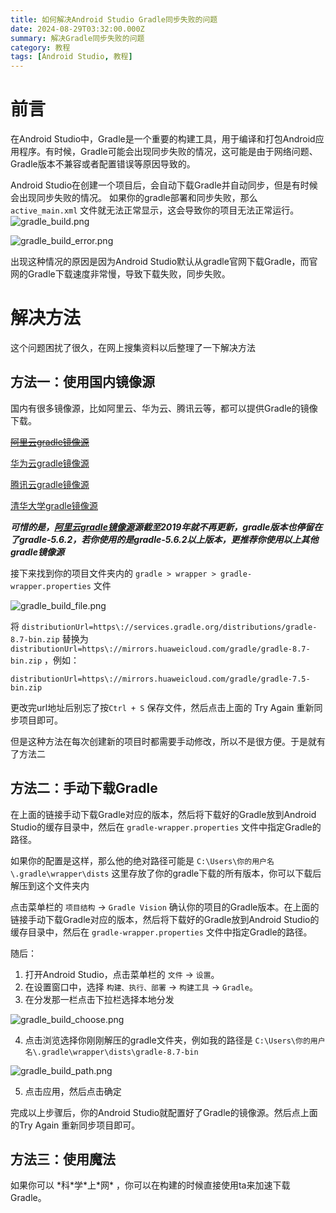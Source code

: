 ```yaml
---
title: 如何解决Android Studio Gradle同步失败的问题
date: 2024-08-29T03:32:00.000Z
summary: 解决Gradle同步失败的问题
category: 教程
tags: [Android Studio, 教程]
---
```


# 前言

在Android Studio中，Gradle是一个重要的构建工具，用于编译和打包Android应用程序。有时候，Gradle可能会出现同步失败的情况，这可能是由于网络问题、Gradle版本不兼容或者配置错误等原因导致的。

Android Studio在创建一个项目后，会自动下载Gradle并自动同步，但是有时候会出现同步失败的情况。
如果你的gradle部署和同步失败，那么 `active_main.xml` 文件就无法正常显示，这会导致你的项目无法正常运行。
![gradle_build.png](https://s2.loli.net/2024/08/29/5MpcJYZrIFtNa7U.png '这是构建中，可以看到左下角同步信息哪里已经使用了13分钟')

![gradle_build_error.png](https://s2.loli.net/2024/08/29/2lwduUQj4fF39oS.png '构建同步失败，超时')

出现这种情况的原因是因为Android Studio默认从gradle官网下载Gradle，而官网的Gradle下载速度非常慢，导致下载失败，同步失败。

# 解决方法

这个问题困扰了很久，在网上搜集资料以后整理了一下解决方法

## 方法一：使用国内镜像源

国内有很多镜像源，比如阿里云、华为云、腾讯云等，都可以提供Gradle的镜像下载。

<del>[阿里云gradle镜像源](https://mirrors.aliyun.com/gradle)</del>

[华为云gradle镜像源](https://mirrors.huaweicloud.com/gradle)

[腾讯云gradle镜像源](https://mirrors.cloud.tencent.com/gradle)

[清华大学gradle镜像源](https://mirrors.tuna.tsinghua.edu.cn/gradle)

**_可惜的是，[阿里云gradle镜像源](https://mirrors.aliyun.com/gradle)源截至2019年就不再更新，gradle版本也停留在了gradle-5.6.2，若你使用的是gradle-5.6.2以上版本，更推荐你使用以上其他gradle镜像源_**

接下来找到你的项目文件夹内的 `gradle > wrapper > gradle-wrapper.properties` 文件

![gradle_build_file.png](https://s2.loli.net/2024/08/29/sdDoz4JaZi9u2WI.png '图中蓝色框内的即为下载gradle的url地址，但是它是官方的下载地址，速度很慢')

将 `distributionUrl=https\://services.gradle.org/distributions/gradle-8.7-bin.zip` 替换为 `distributionUrl=https\://mirrors.huaweicloud.com/gradle/gradle-8.7-bin.zip` ，例如：

```properties
distributionUrl=https\://mirrors.huaweicloud.com/gradle/gradle-7.5-bin.zip
```

更改完url地址后别忘了按`Ctrl + S` 保存文件，然后点击上面的 Try Again 重新同步项目即可。

但是这种方法在每次创建新的项目时都需要手动修改，所以不是很方便。于是就有了方法二

## 方法二：手动下载Gradle

在上面的链接手动下载Gradle对应的版本，然后将下载好的Gradle放到Android Studio的缓存目录中，然后在 `gradle-wrapper.properties` 文件中指定Gradle的路径。

如果你的配置是这样，那么他的绝对路径可能是 `C:\Users\你的用户名\.gradle\wrapper\dists` 这里存放了你的gradle下载的所有版本，你可以下载后解压到这个文件夹内

点击菜单栏的 `项目结构` -> `Gradle Vision` 确认你的项目的Gradle版本。在上面的链接手动下载Gradle对应的版本，然后将下载好的Gradle放到Android Studio的缓存目录中，然后在 `gradle-wrapper.properties` 文件中指定Gradle的路径。

随后：

1. 打开Android Studio，点击菜单栏的 `文件` -> `设置`。
2. 在设置窗口中，选择 `构建、执行、部署` -> `构建工具` -> `Gradle`。
3. 在分发那一栏点击下拉栏选择本地分发

![gradle_build_choose.png](https://s2.loli.net/2024/08/29/KEaz2kr8GfsZ1LB.png)

4. 点击浏览选择你刚刚解压的gradle文件夹，例如我的路径是 `C:\Users\你的用户名\.gradle\wrapper\dists\gradle-8.7-bin`

![gradle_build_path.png](https://s2.loli.net/2024/08/29/zhQqtYKE6TSWlBL.png)

5. 点击应用，然后点击确定

完成以上步骤后，你的Android Studio就配置好了Gradle的镜像源。然后点上面的Try Again 重新同步项目即可。

## 方法三：使用魔法

如果你可以 \*科\*学\*上\*网\* ，你可以在构建的时候直接使用ta来加速下载Gradle。
